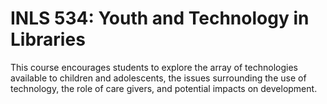 # INLS 534: Youth and Technology in Libraries

This course encourages students to explore the array of technologies available to children and adolescents, the issues surrounding the use of technology, the role of care givers, and potential impacts on development.